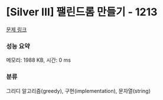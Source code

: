 # [Silver III] 팰린드롬 만들기 - 1213 

[문제 링크](https://www.acmicpc.net/problem/1213) 

### 성능 요약

메모리: 1988 KB, 시간: 0 ms

### 분류

그리디 알고리즘(greedy), 구현(implementation), 문자열(string)

